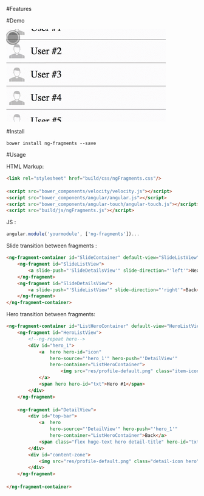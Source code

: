 #Features


#Demo


![Hero Transition](https://github.com/riana/ng-fragments/raw/master/res/ListHero.gif)



#Install

    bower install ng-fragments --save
    
#Usage

HTML Markup:

```html
<link rel="stylesheet" href="build/css/ngFragments.css"/>

<script src="bower_components/velocity/velocity.js"></script>
<script src="bower_components/angular/angular.js"></script>
<script src="bower_components/angular-touch/angular-touch.js"></script>
<script src="build/js/ngFragments.js"></script>

```

JS :

```javascript
angular.module('yourmodule', ['ng-fragments'])...
```

Slide transition between fragments :

```html
<ng-fragment-container id="SlideContainer" default-view="SlideListView">
    <ng-fragment id="SlideListView">
        <a slide-push="'SlideDetailsView'" slide-direction="'left'">Next</a>
    </ng-fragment>
    <ng-fragment id="SlideDetailsView">
        <a slide-push="'SlideListView'" slide-direction="'right'">Back</a>
    </ng-fragment>
</ng-fragment-container>
```

Hero transition between fragments:

```html
<ng-fragment-container id="ListHeroContainer" default-view="HeroListView">
    <ng-fragment id="HeroListView">
        <!--ng-repeat here-->
        <div id="hero_1">
            <a  hero hero-id="icon"
                hero-source="'hero_1'" hero-push="'DetailView'"
                hero-container="ListHeroContainer">
                    <img src="res/profile-default.png" class="item-icon hero" hero-id="icon" alt=""/>
            </a>
            <span hero hero-id="txt">Hero #1</span>
        </div>
    </ng-fragment>
    
    <ng-fragment id="DetailView">
        <div id="top-bar">
            <a  hero 
                hero-source="'DetailView'" hero-push="'hero_1'"
                hero-container="ListHeroContainer">Back</a>
            <span class="flex huge-text hero detail-title" hero-id="txt">Hero1</span>
        </div>
        <div id="content-zone">
            <img src="res/profile-default.png" class="detail-icon hero" hero-id="icon" alt=""/>
        </div>
    </ng-fragment>

</ng-fragment-container>

```
